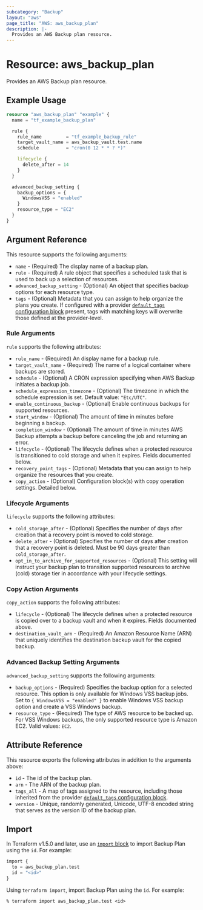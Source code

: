 ```yaml
---
subcategory: "Backup"
layout: "aws"
page_title: "AWS: aws_backup_plan"
description: |-
  Provides an AWS Backup plan resource.
---
```


# Resource: aws_backup_plan

Provides an AWS Backup plan resource.

## Example Usage

```terraform
resource "aws_backup_plan" "example" {
  name = "tf_example_backup_plan"

  rule {
    rule_name         = "tf_example_backup_rule"
    target_vault_name = aws_backup_vault.test.name
    schedule          = "cron(0 12 * * ? *)"

    lifecycle {
      delete_after = 14
    }
  }

  advanced_backup_setting {
    backup_options = {
      WindowsVSS = "enabled"
    }
    resource_type = "EC2"
  }
}
```

## Argument Reference

This resource supports the following arguments:

* `name` - (Required) The display name of a backup plan.
* `rule` - (Required) A rule object that specifies a scheduled task that is used to back up a selection of resources.
* `advanced_backup_setting` - (Optional) An object that specifies backup options for each resource type.
* `tags` - (Optional) Metadata that you can assign to help organize the plans you create. If configured with a provider [`default_tags` configuration block](https://registry.terraform.io/providers/hashicorp/aws/latest/docs#default_tags-configuration-block) present, tags with matching keys will overwrite those defined at the provider-level.

### Rule Arguments

`rule` supports the following attributes:

* `rule_name` - (Required) An display name for a backup rule.
* `target_vault_name` - (Required) The name of a logical container where backups are stored.
* `schedule` - (Optional) A CRON expression specifying when AWS Backup initiates a backup job.
* `schedule_expression_timezone` - (Optional) The timezone in which the schedule expression is set. Default value: `"Etc/UTC"`.
* `enable_continuous_backup` - (Optional) Enable continuous backups for supported resources.
* `start_window` - (Optional) The amount of time in minutes before beginning a backup.
* `completion_window` - (Optional) The amount of time in minutes AWS Backup attempts a backup before canceling the job and returning an error.
* `lifecycle` - (Optional) The lifecycle defines when a protected resource is transitioned to cold storage and when it expires.  Fields documented below.
* `recovery_point_tags` - (Optional) Metadata that you can assign to help organize the resources that you create.
* `copy_action` - (Optional) Configuration block(s) with copy operation settings. Detailed below.

### Lifecycle Arguments

`lifecycle` supports the following attributes:

* `cold_storage_after` - (Optional) Specifies the number of days after creation that a recovery point is moved to cold storage.
* `delete_after` - (Optional) Specifies the number of days after creation that a recovery point is deleted. Must be 90 days greater than `cold_storage_after`.
* `opt_in_to_archive_for_supported_resources` - (Optional) This setting will instruct your backup plan to transition supported resources to archive (cold) storage tier in accordance with your lifecycle settings.

### Copy Action Arguments

`copy_action` supports the following attributes:

* `lifecycle` - (Optional) The lifecycle defines when a protected resource is copied over to a backup vault and when it expires.  Fields documented above.
* `destination_vault_arn` - (Required) An Amazon Resource Name (ARN) that uniquely identifies the destination backup vault for the copied backup.

### Advanced Backup Setting Arguments

`advanced_backup_setting` supports the following arguments:

* `backup_options` - (Required) Specifies the backup option for a selected resource. This option is only available for Windows VSS backup jobs. Set to `{ WindowsVSS = "enabled" }` to enable Windows VSS backup option and create a VSS Windows backup.
* `resource_type` - (Required) The type of AWS resource to be backed up. For VSS Windows backups, the only supported resource type is Amazon EC2. Valid values: `EC2`.

## Attribute Reference

This resource exports the following attributes in addition to the arguments above:

* `id` - The id of the backup plan.
* `arn` - The ARN of the backup plan.
* `tags_all` - A map of tags assigned to the resource, including those inherited from the provider [`default_tags` configuration block](https://registry.terraform.io/providers/hashicorp/aws/latest/docs#default_tags-configuration-block).
* `version` - Unique, randomly generated, Unicode, UTF-8 encoded string that serves as the version ID of the backup plan.

## Import

In Terraform v1.5.0 and later, use an [`import` block](https://developer.hashicorp.com/terraform/language/import) to import Backup Plan using the `id`. For example:

```terraform
import {
  to = aws_backup_plan.test
  id = "<id>"
}
```

Using `terraform import`, import Backup Plan using the `id`. For example:

```console
% terraform import aws_backup_plan.test <id>
```
